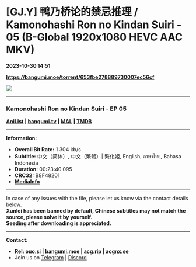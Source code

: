 # [GJ.Y] 鸭乃桥论的禁忌推理 / Kamonohashi Ron no Kindan Suiri - 05 (B-Global 1920x1080 HEVC AAC MKV)

**2023-10-30 14:51**

**https://bangumi.moe/torrent/653fbe278889730007ec56cf**

![](https://rr1---bg.raws.dev/bfs/intl/management/1b8cab27bfcb91f4fa44fa678b412423b62df120.png@960w_540h_100Q_1c.jpg)

* * *

### **__Kamonohashi Ron no Kindan Suiri__** - EP 05

**[AniList](https://anilist.co/anime/158926) | [bangumi.tv](https://bgm.tv/subject/411426) | [MAL](https://myanimelist.net/anime/53879) | [TMDB](https://www.themoviedb.org/tv/216523)**

* * *

**Information:**

*   **Overall Bit Rate:** 1 304 kb/s
*   **Subtitle:** 中文（简体）, 中文（繁體）| 繁化姬, English, ภาษาไทย, Bahasa Indonesia
*   **Duration:** 00:23:40.095
*   **CRC32:** B8F48201
*   **[MediaInfo](https://rr1---nfo.raws.dev/%5BGJ.Y%5D%20%E9%B8%AD%E4%B9%83%E6%A1%A5%E8%AE%BA%E7%9A%84%E7%A6%81%E5%BF%8C%E6%8E%A8%E7%90%86%20-%2005%20%28B-Global%201920x1080%20HEVC%20AAC%20MKV%29%20%5BB8F48201%5D.mkv.nfo)**

* * *

In case of any issues with the file, please let us know via the contact details below.  
**Xunlei has been banned by default, Chinese subtitles may not match the source, please solve it by yourself.**  
**Seeding after downloading is appreciated.**

* * *

**Contact:**

*   **Rel: [ouo.si](https://ouo.si/user/BraveSail) | [bangumi.moe](https://bangumi.moe/search/63e4b7585fa12c0007949b88) | [acg.rip](https://acg.rip/user/5570) | [acgnx.se](https://share.acgnx.se/user-529-1.html)**
*   Join us on [Telegram](https://kirara-fantasia.moe/telegram) | [Discord](https://kirara-fantasia.moe/discord)